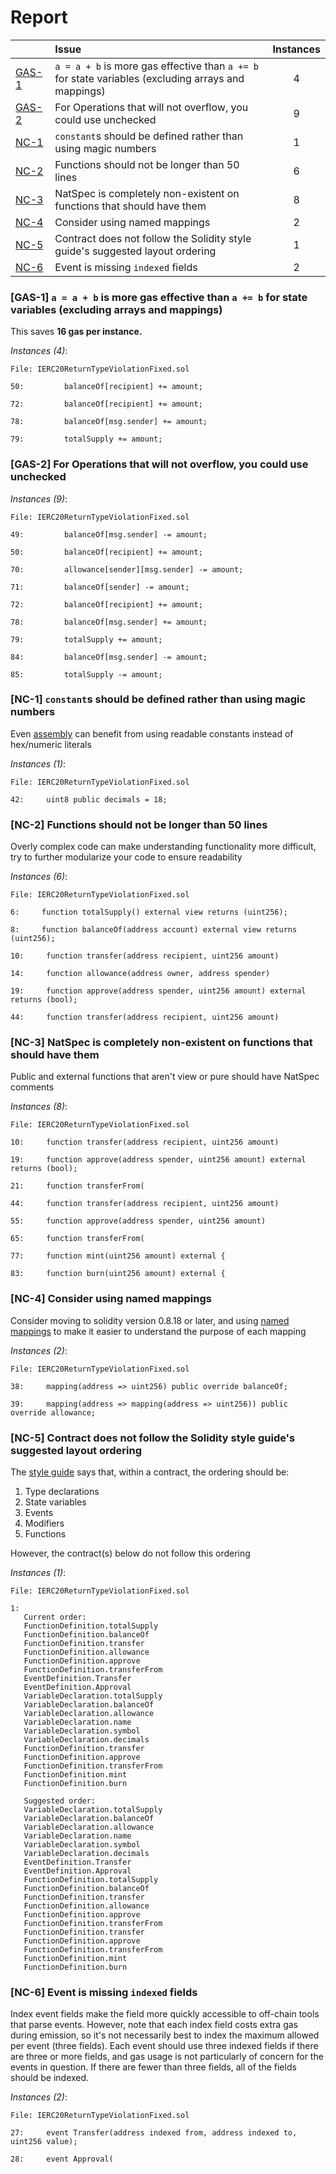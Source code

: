 # Report

| |Issue|Instances|
|-|:-|:-:|
| [GAS-1](#GAS-1) | `a = a + b` is more gas effective than `a += b` for state variables (excluding arrays and mappings) | 4 |
| [GAS-2](#GAS-2) | For Operations that will not overflow, you could use unchecked | 9 |
| [NC-1](#NC-1) | `constant`s should be defined rather than using magic numbers | 1 |
| [NC-2](#NC-2) | Functions should not be longer than 50 lines | 6 |
| [NC-3](#NC-3) | NatSpec is completely non-existent on functions that should have them | 8 |
| [NC-4](#NC-4) | Consider using named mappings | 2 |
| [NC-5](#NC-5) | Contract does not follow the Solidity style guide's suggested layout ordering | 1 |
| [NC-6](#NC-6) | Event is missing `indexed` fields | 2 |



### <a name="GAS-1"></a>[GAS-1] `a = a + b` is more gas effective than `a += b` for state variables (excluding arrays and mappings)
This saves **16 gas per instance.**

*Instances (4)*:
```solidity
File: IERC20ReturnTypeViolationFixed.sol

50:         balanceOf[recipient] += amount;

72:         balanceOf[recipient] += amount;

78:         balanceOf[msg.sender] += amount;

79:         totalSupply += amount;

```

### <a name="GAS-2"></a>[GAS-2] For Operations that will not overflow, you could use unchecked

*Instances (9)*:
```solidity
File: IERC20ReturnTypeViolationFixed.sol

49:         balanceOf[msg.sender] -= amount;

50:         balanceOf[recipient] += amount;

70:         allowance[sender][msg.sender] -= amount;

71:         balanceOf[sender] -= amount;

72:         balanceOf[recipient] += amount;

78:         balanceOf[msg.sender] += amount;

79:         totalSupply += amount;

84:         balanceOf[msg.sender] -= amount;

85:         totalSupply -= amount;

```

### <a name="NC-1"></a>[NC-1] `constant`s should be defined rather than using magic numbers
Even [assembly](https://github.com/code-423n4/2022-05-opensea-seaport/blob/9d7ce4d08bf3c3010304a0476a785c70c0e90ae7/contracts/lib/TokenTransferrer.sol#L35-L39) can benefit from using readable constants instead of hex/numeric literals

*Instances (1)*:
```solidity
File: IERC20ReturnTypeViolationFixed.sol

42:     uint8 public decimals = 18;

```

### <a name="NC-2"></a>[NC-2] Functions should not be longer than 50 lines
Overly complex code can make understanding functionality more difficult, try to further modularize your code to ensure readability 

*Instances (6)*:
```solidity
File: IERC20ReturnTypeViolationFixed.sol

6:     function totalSupply() external view returns (uint256);

8:     function balanceOf(address account) external view returns (uint256);

10:     function transfer(address recipient, uint256 amount)

14:     function allowance(address owner, address spender)

19:     function approve(address spender, uint256 amount) external returns (bool);

44:     function transfer(address recipient, uint256 amount)

```

### <a name="NC-3"></a>[NC-3] NatSpec is completely non-existent on functions that should have them
Public and external functions that aren't view or pure should have NatSpec comments

*Instances (8)*:
```solidity
File: IERC20ReturnTypeViolationFixed.sol

10:     function transfer(address recipient, uint256 amount)

19:     function approve(address spender, uint256 amount) external returns (bool);

21:     function transferFrom(

44:     function transfer(address recipient, uint256 amount)

55:     function approve(address spender, uint256 amount)

65:     function transferFrom(

77:     function mint(uint256 amount) external {

83:     function burn(uint256 amount) external {

```

### <a name="NC-4"></a>[NC-4] Consider using named mappings
Consider moving to solidity version 0.8.18 or later, and using [named mappings](https://ethereum.stackexchange.com/questions/51629/how-to-name-the-arguments-in-mapping/145555#145555) to make it easier to understand the purpose of each mapping

*Instances (2)*:
```solidity
File: IERC20ReturnTypeViolationFixed.sol

38:     mapping(address => uint256) public override balanceOf;

39:     mapping(address => mapping(address => uint256)) public override allowance;

```

### <a name="NC-5"></a>[NC-5] Contract does not follow the Solidity style guide's suggested layout ordering
The [style guide](https://docs.soliditylang.org/en/v0.8.16/style-guide.html#order-of-layout) says that, within a contract, the ordering should be:

1) Type declarations
2) State variables
3) Events
4) Modifiers
5) Functions

However, the contract(s) below do not follow this ordering

*Instances (1)*:
```solidity
File: IERC20ReturnTypeViolationFixed.sol

1: 
   Current order:
   FunctionDefinition.totalSupply
   FunctionDefinition.balanceOf
   FunctionDefinition.transfer
   FunctionDefinition.allowance
   FunctionDefinition.approve
   FunctionDefinition.transferFrom
   EventDefinition.Transfer
   EventDefinition.Approval
   VariableDeclaration.totalSupply
   VariableDeclaration.balanceOf
   VariableDeclaration.allowance
   VariableDeclaration.name
   VariableDeclaration.symbol
   VariableDeclaration.decimals
   FunctionDefinition.transfer
   FunctionDefinition.approve
   FunctionDefinition.transferFrom
   FunctionDefinition.mint
   FunctionDefinition.burn
   
   Suggested order:
   VariableDeclaration.totalSupply
   VariableDeclaration.balanceOf
   VariableDeclaration.allowance
   VariableDeclaration.name
   VariableDeclaration.symbol
   VariableDeclaration.decimals
   EventDefinition.Transfer
   EventDefinition.Approval
   FunctionDefinition.totalSupply
   FunctionDefinition.balanceOf
   FunctionDefinition.transfer
   FunctionDefinition.allowance
   FunctionDefinition.approve
   FunctionDefinition.transferFrom
   FunctionDefinition.transfer
   FunctionDefinition.approve
   FunctionDefinition.transferFrom
   FunctionDefinition.mint
   FunctionDefinition.burn

```

### <a name="NC-6"></a>[NC-6] Event is missing `indexed` fields
Index event fields make the field more quickly accessible to off-chain tools that parse events. However, note that each index field costs extra gas during emission, so it's not necessarily best to index the maximum allowed per event (three fields). Each event should use three indexed fields if there are three or more fields, and gas usage is not particularly of concern for the events in question. If there are fewer than three fields, all of the fields should be indexed.

*Instances (2)*:
```solidity
File: IERC20ReturnTypeViolationFixed.sol

27:     event Transfer(address indexed from, address indexed to, uint256 value);

28:     event Approval(

```

